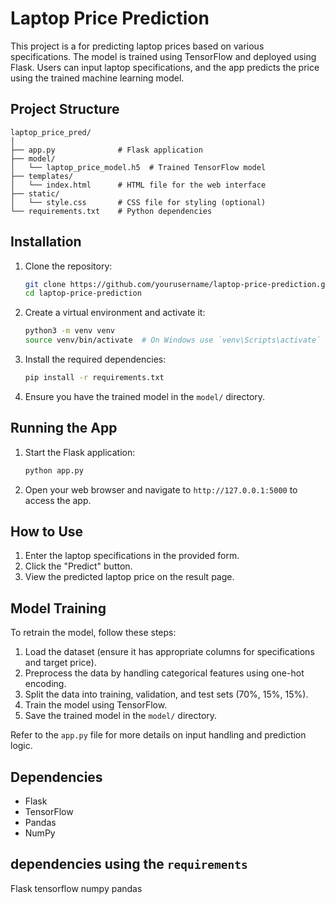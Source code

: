 # Laptop Price Prediction

This project is a for predicting laptop prices based on various specifications. The model is trained using TensorFlow and deployed using Flask. Users can input laptop specifications, and the app predicts the price using the trained machine learning model.

## Project Structure

```
laptop_price_pred/
│
├── app.py              # Flask application
├── model/
│   └── laptop_price_model.h5  # Trained TensorFlow model
├── templates/
│   └── index.html      # HTML file for the web interface
├── static/
│   └── style.css       # CSS file for styling (optional)
└── requirements.txt    # Python dependencies

```

## Installation

1. Clone the repository:
   ```bash
   git clone https://github.com/yourusername/laptop-price-prediction.git
   cd laptop-price-prediction
   ```

2. Create a virtual environment and activate it:
   ```bash
   python3 -m venv venv
   source venv/bin/activate  # On Windows use `venv\Scripts\activate`
   ```

3. Install the required dependencies:
   ```bash
   pip install -r requirements.txt
   ```

4. Ensure you have the trained model in the `model/` directory.

## Running the App

1. Start the Flask application:
   ```bash
   python app.py
   ```

2. Open your web browser and navigate to `http://127.0.0.1:5000` to access the app.

## How to Use

1. Enter the laptop specifications in the provided form.
2. Click the "Predict" button.
3. View the predicted laptop price on the result page.

## Model Training

To retrain the model, follow these steps:

1. Load the dataset (ensure it has appropriate columns for specifications and target price).
2. Preprocess the data by handling categorical features using one-hot encoding.
3. Split the data into training, validation, and test sets (70%, 15%, 15%).
4. Train the model using TensorFlow.
5. Save the trained model in the `model/` directory.

Refer to the `app.py` file for more details on input handling and prediction logic.

## Dependencies

- Flask
- TensorFlow
- Pandas
- NumPy

## dependencies using the `requirements`
Flask
tensorflow
numpy
pandas


